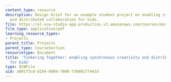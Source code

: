 ```yaml
---
content_type: resource
description: Design brief for an example student project on enabling synchronous creativity
  and distributed collaboration for kids.
file: https://ol-ocw-studio-app-production.s3.amazonaws.com/courses/mas-714j-technologies-for-creative-learning-fall-2009/a001f3cd81946089700073600177441d_MITMAS_714JF09_pro_xbrief4.pdf
file_type: application/pdf
learning_resource_types:
- Projects
parent_title: Projects
parent_type: CourseSection
resourcetype: Document
title: 'Tinkering Together: enabling synchronous creativity and distributed collaboration
  for kids'
type: OCWFile
uid: a001f3cd-8194-6089-7000-73600177441d
---
```

